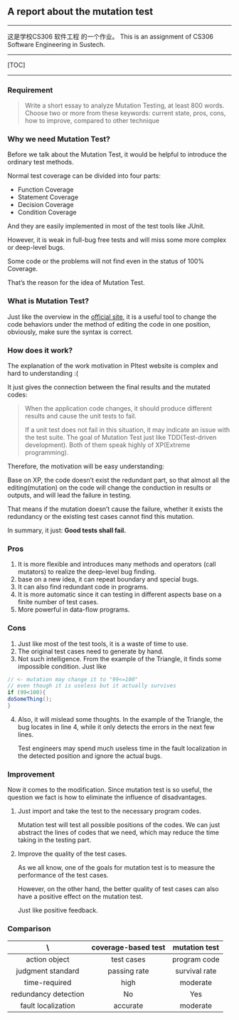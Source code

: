 ## A report about the mutation test

---

这是学校CS306 软件工程 的一个作业。
This is an assignment of CS306 Software Engineering in Sustech.

---

[TOC]

---
### Requirement
> Write a short essay to analyze Mutation Testing, at least 800 words.
Choose two or more from these keywords:
current state, pros, cons, how to improve, compared to other technique

### Why we need Mutation Test?
Before we talk about the Mutation Test, it would be helpful to introduce the ordinary test methods.

Normal test coverage can be divided into four parts:
- Function Coverage
- Statement Coverage
- Decision Coverage
- Condition Coverage
  
And they are easily implemented in most of the test tools like JUnit.

However, it is weak in full-bug free tests and will miss some more complex or deep-level bugs.

Some code or the problems will not find even in the status of 100% Coverage.

That’s the reason for the idea of Mutation Test.

### What is Mutation Test?
Just like the overview in the [official site](http://pitest.org/), it is a useful tool to change the code behaviors under the method of editing the code in one position, obviously, make sure the syntax is correct.

### How does it work?
The explanation of the work motivation in PItest website is complex and hard to understanding :(

It just gives the connection between the final results and the mutated codes:
> When the application code changes, it should produce different results and cause the unit tests to fail. 
> 
> If a unit test does not fail in this situation, it may indicate an issue with the test suite.
The goal of Mutation Test just like TDD(Test-driven development). Both of them speak highly of XP(Extreme programming).

Therefore, the motivation will be easy understanding:

Base on XP, the code doesn’t exist the redundant part, so that almost all the editing(mutation) on the code will change the conduction in results or outputs, and will lead the failure in testing.

That means if the mutation doesn’t cause the failure, whether it exists the redundancy or the existing test cases cannot find this mutation.

In summary, it just:
**Good tests shall fail.**

### Pros
1. It is more flexible and introduces many methods and operators (call mutators) to realize the deep-level bug finding.
2. base on a new idea, it can repeat boundary and special bugs.
3. It can also find redundant code in programs.
4. It is more automatic since it can testing in different aspects base on a finite number of test cases.
5. More powerful in data-flow programs.

### Cons
1. Just like most of the test tools, it is a waste of time to use.
2. The original test cases need to generate by hand.
3. Not such intelligence. From the example of the Triangle, it finds some impossible
condition. Just like
```Java
// <- mutation may change it to "99<=100"
// even though it is useless but it actually survives
if (99<100){
doSomeThing();
}
```
4. Also, it will mislead some thoughts. In the example of the Triangle, the bug locates in line 4, while it only detects the errors in the next few lines.
   
    Test engineers may spend much useless time in the fault localization in the detected position and ignore the actual bugs.

### Improvement
Now it comes to the modification. Since mutation test is so useful, the question we fact is how to eliminate the influence of disadvantages.
1. Just import and take the test to the necessary program codes.
   
    Mutation test will test all possible positions of the codes. We can just abstract the lines of codes that we need, which may reduce the time taking in the testing part.

2. Improve the quality of the test cases.
   
    As we all know, one of the goals for mutation test is to measure the performance of the test cases. 

    However, on the other hand, the better quality of test cases can also have a positive effect on the mutation test. 
    
    Just like positive feedback.

### Comparison

| \ | coverage-based test | mutation test |
| :------: | :------: | :------: |
| action object | test cases | program code |
| judgment standard | passing rate | survival rate |
| time-required | high | moderate |
| redundancy detection | No | Yes |
| fault localization | accurate | moderate |